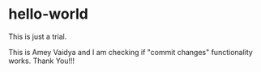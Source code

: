 # hello-world
This is just a trial.

This is Amey Vaidya and I am checking if "commit changes" functionality works.
Thank You!!!
